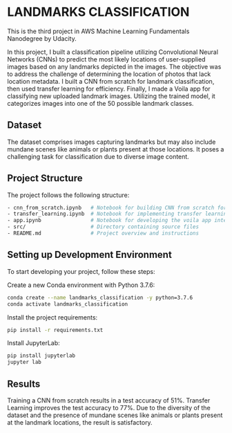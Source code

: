 # LANDMARKS CLASSIFICATION
This is the third project in AWS Machine Learning Fundamentals Nanodegree by Udacity.  


In this project, I built a classification pipeline utilizing Convolutional Neural Networks (CNNs) to predict the most likely locations of user-supplied images based on any landmarks depicted in the images. The objective was to address the challenge of determining the location of photos that lack location metadata. 
I built a CNN from scratch for landmark classification, then used transfer learning for efficiency. Finally, I made a Voila app for classifying new uploaded landmark images. Utilizing the trained model, it categorizes images into one of the 50 possible landmark classes.

## Dataset
The dataset comprises images capturing landmarks but may also include mundane scenes like animals or plants present at those locations. It poses a challenging task for classification due to diverse image content.

## Project Structure
The project follows the following structure:

```bash
- cnn_from_scratch.ipynb   # Notebook for building CNN from scratch for landmark classification
- transfer_learning.ipynb  # Notebook for implementing transfer learning for landmark classification
- app.ipynb                # Notebook for developing the voila app integrating the trained model
- src/                     # Directory containing source files
- README.md                # Project overview and instructions

```

## Setting up Development Environment

To start developing your project, follow these steps:

Create a new Conda environment with Python 3.7.6:
```bash
conda create --name landmarks_classification -y python=3.7.6
conda activate landmarks_classification
```
Install the project requirements:
```bash
pip install -r requirements.txt
```

Install JupyterLab:
```bash
pip install jupyterlab
jupyter lab
```

## Results
Training a CNN from scratch results in a test accuracy of 51%. Transfer Learning improves the test accuracy to 77%. 
Due to the diversity of the dataset and the presence of mundane scenes like animals or plants present at the landmark locations, the result is satisfactory. 
